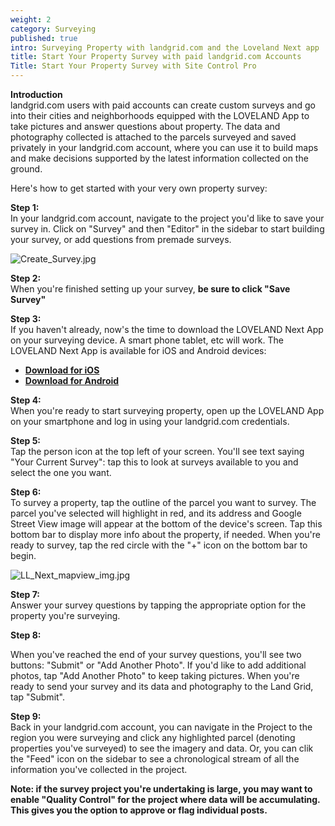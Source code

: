 ```yaml
---
weight: 2
category: Surveying
published: true
intro: Surveying Property with landgrid.com and the Loveland Next app
title: Start Your Property Survey with paid landgrid.com Accounts
Title: Start Your Property Survey with Site Control Pro
---
```

**Introduction**  
landgrid.com users with paid accounts can create custom surveys and go into their cities and neighborhoods equipped with the LOVELAND App to take pictures and answer questions about property. The data and photography collected is attached to the parcels surveyed and saved privately in your landgrid.com account, where you can use it to build maps and make decisions supported by the latest information collected on the ground.

Here's how to get started with your very own property survey:

**Step 1:**   
In your landgrid.com account, navigate to the project you'd like to save your survey in. Click on "Survey" and then "Editor" in the sidebar to start building your survey, or add questions from premade surveys.   

![Create_Survey.jpg]({{site.baseurl}}/img/Create_Survey.jpg)


**Step 2:**   
When you're finished setting up your survey, **be sure to click "Save Survey"**


**Step 3:**   
If you haven't already, now's the time to download the LOVELAND Next App on your surveying device. A smart phone tablet, etc will work. The LOVELAND Next App is available for iOS and Android devices:    
* **[Download for iOS](https://itunes.apple.com/us/app/loveland-next/id1338927298)**
* **[Download for Android](https://play.google.com/store/apps/details?id=com.loveland.pr)**   
    
**Step 4:**   
When you're ready to start surveying property, open up the LOVELAND App on your smartphone and log in using your landgrid.com credentials.    

     
**Step 5:**   
Tap the person icon at the top left of your screen. You'll see text saying "Your Current Survey": tap this to look at surveys available to you and select the one you want.   
   
     
**Step 6:**    
To survey a property, tap the outline of the parcel you want to survey. The parcel you've selected will highlight in red, and its address and Google Street View image will appear at the bottom of the device's screen. Tap this bottom bar to display more info about the property, if needed. When you're ready to survey, tap the red circle with the "+" icon on the bottom bar to begin.     
   
![LL_Next_mapview_img.jpg]({{site.baseurl}}/img/LL_Next_mapview_img.jpg)
      
**Step 7:**     
Answer your survey questions by tapping the appropriate option for the property you're surveying.    

**Step 8:**    
      
When you've reached the end of your survey questions, you'll see two buttons: "Submit" or "Add Another Photo". If you'd like to add additional photos, tap "Add Another Photo" to keep taking pictures. When you're ready to send your survey and its data and photography to the Land Grid, tap "Submit".   
      
**Step 9:**    
Back in your landgrid.com account, you can navigate in the Project to the region you were surveying and click any highlighted parcel (denoting properties you've surveyed) to see the imagery and data. Or, you can clik the "Feed" icon on the sidebar to see a chronological stream of all the information you've collected in the project.    

**Note: if the survey project you're undertaking is large, you may want to enable "Quality Control" for the project where data will be accumulating. This gives you the option to approve or flag individual posts.**
